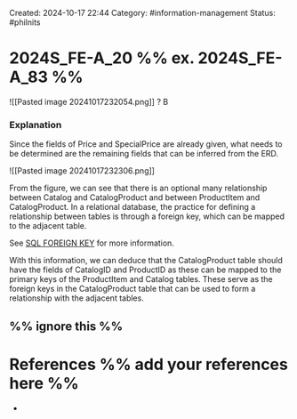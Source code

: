 Created: 2024-10-17 22:44
Category: #information-management 
Status: #philnits



# 2024S_FE-A_20 %% ex. 2024S_FE-A_83 %%

![[Pasted image 20241017232054.png]]
? 
B
### Explanation

Since the fields of Price and SpecialPrice are already given, what needs to be determined are the remaining fields that can be inferred from the ERD.

![[Pasted image 20241017232306.png]]

From the figure, we can see that there is an optional many relationship between Catalog and CatalogProduct and between ProductItem and CatalogProduct. In a relational database, the practice for defining a relationship between tables is through a foreign key, which can be mapped to the adjacent table.

See [SQL FOREIGN KEY](https://www.w3schools.com/sql/sql_ref_foreign_key.asp) for more information.

With this information, we can deduce that the CatalogProduct table should have the fields of CatalogID and ProductID as these can be mapped to the primary keys of the ProductItem and Catalog tables. These serve as the foreign keys in the CatalogProduct table that can be used to form a relationship with the adjacent tables.


%% ignore this %%
---









# References %% add your references here %%
- 